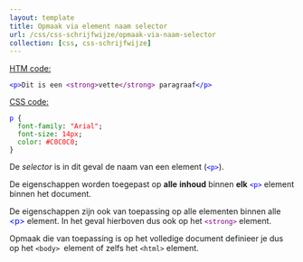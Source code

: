 ```yaml
---
layout: template
title: Opmaak via element naam selector
url: /css/css-schrijfwijze/opmaak-via-naam-selector
collection: [css, css-schrijfwijze]
---
```


<p><span style="text-decoration: underline">HTM code:</span></p>



<p class="has-very-light-gray-background-color has-background"><code><font color="blue">&lt;p&gt;</font>Dit is een <font color="purple">&lt;strong&gt;</font>vette<font color="purple">&lt;/strong&gt;</font> paragraaf<font color="blue">&lt;/p&gt;</font></code></p>



<p><span style="text-decoration: underline">CSS code:</span></p>



<p class="has-very-light-gray-background-color has-background"><code><font color="blue">p</font> {<br>  <font color="green">font-family</font>: <font color="red">"Arial"</font>;<br>  <font color="green">font-size</font>: <font color="red">14px</font>;<br>  <font color="green">color</font>: <font color="red">#C0C0C0</font>;<br>}</code></p>



<p>De <em>selector</em> is in dit geval de naam van een element (<code><font color="blue">&lt;p&gt;</font></code>).</p>



<p>De eigenschappen worden toegepast op <strong>alle</strong> <strong>inhoud</strong> binnen <strong>elk</strong> <code><font color="blue">&lt;p&gt;</font></code> element binnen het document. </p>



<p>De eigenschappen zijn ook van toepassing op alle elementen binnen alle <font color="blue">&lt;p&gt;</font> element. In het geval hierboven dus ook op het <code><font color="purple">&lt;strong&gt;</font></code> element.</p>



<p>Opmaak die van toepassing is op het volledige document definieer je dus op het <code>&lt;body&gt; </code>element of zelfs het <code>&lt;html&gt;</code> element.</p>
